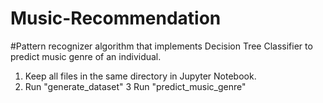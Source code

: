 # Music-Recommendation
#Pattern recognizer algorithm that implements Decision Tree Classifier to predict music genre of an individual.
1. Keep all files in the same directory in Jupyter Notebook. 
2. Run "generate_dataset"
3 Run "predict_music_genre"
